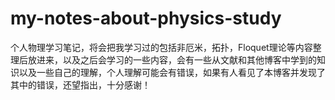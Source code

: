 # my-notes-about-physics-study
个人物理学习笔记，将会把我学习过的包括非厄米，拓扑，Floquet理论等内容整理后放进来，以及之后会学习的一些内容，会有一些从文献和其他博客中学到的知识以及一些自己的理解，个人理解可能会有错误，如果有人看见了本博客并发现了其中的错误，还望指出，十分感谢！ 
